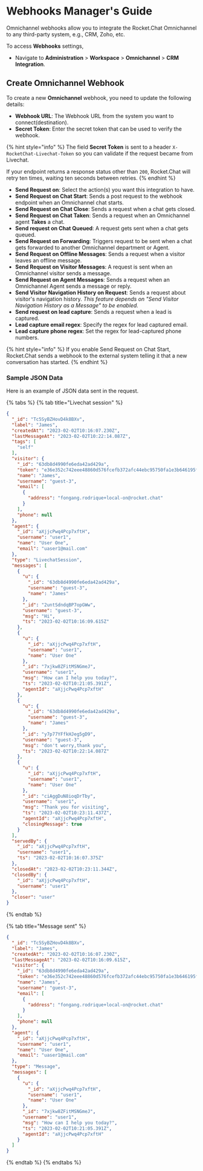 # Webhooks Manager's Guide

Omnichannel webhooks allow you to integrate the Rocket.Chat Omnichannel to any third-party system, e.g., CRM, Zoho, etc.

To access **Webhooks** settings,

* Navigate to **Administration** > **Workspace** > **Omnichannel** > **CRM Integration**.

## Create Omnichannel Webhook

To create a new **Omnichannel** webhook, you need to update the following details:

* **Webhook URL**: The Webhook URL from the system you want to connect(destination).
* **Secret Token**: Enter the secret token that can be used to verify the webhook.

{% hint style="info" %}
The field **Secret Token** is sent to a header `X-RocketChat-Livechat-Token` so you can validate if the request became from Livechat.

If your endpoint returns a response status other than `200`, Rocket.Chat will retry ten times, waiting ten seconds between retries.
{% endhint %}

* **Send Request on**: Select the action(s) you want this integration to have.
* **Send Request on Chat Start**: Sends a post request to the webhook endpoint when an Omnichannel chat starts.
* **Send Request on Chat Close**: Sends a request when a chat gets closed.
* **Send Request on Chat Taken**: Sends a request when an Omnichannel agent **Takes** a chat.
* **Send request on Chat Queued**: A request gets sent when a chat gets queued.
* **Send Request on Forwarding**: Triggers request to be sent when a chat gets forwarded to another Omnichannel department or Agent.
* **Send Request on Offline Messages**: Sends a request when a visitor leaves an offline message.
* **Send Request on Visitor Messages**: A request is sent when an Omnichannel visitor sends a message.
* **Send Request on Agent Messages**: Sends a request when an Omnichannel Agent sends a message or reply.
* **Send Visitor Navigation History on Request**: Sends a request about visitor's navigation history. _This feature depends on "Send Visitor Navigation History as a Message" to be enabled._
* **Send request on lead capture**: Sends a request when a lead is captured.
* **Lead capture email regex**: Specify the regex for lead captured email.
* **Lead capture phone regex**: Set the regex for lead-captured phone numbers.

{% hint style="info" %}
If you enable Send Request on Chat Start, Rocket.Chat sends a webhook to the external system telling it that a new conversation has started.
{% endhint %}

### Sample JSON Data

Here is an example of JSON data sent in the  request.

{% tabs %}
{% tab title="Livechat session" %}
```json
{
  "_id": "Tc5SyBZHovD4k8BXv",
  "label": "James",
  "createdAt": "2023-02-02T10:16:07.230Z",
  "lastMessageAt": "2023-02-02T10:22:14.087Z",
  "tags": [
    "self"
  ],
  "visitor": {
    "_id": "63db8d4990fe6eda42ad429a",
    "token": "e36e352c742eee48860d576fcefb372afc44ebc95750fa1e3b646195f702341a",
    "name": "James",
    "username": "guest-3",
    "email": [
      {
        "address": "fongang.rodrique+local-on@rocket.chat"
      }
    ],
    "phone": null
  },
  "agent": {
    "_id": "aXjjcPwq4Pcp7xftH",
    "username": "user1",
    "name": "User One",
    "email": "uaser1@mail.com"
  },
  "type": "LivechatSession",
  "messages": [
    {
      "u": {
        "_id": "63db8d4990fe6eda42ad429a",
        "username": "guest-3",
        "name": "James"
      },
      "_id": "2untSdndqBP7opGWw",
      "username": "guest-3",
      "msg": "Hi",
      "ts": "2023-02-02T10:16:09.615Z"
    },
    {
      "u": {
        "_id": "aXjjcPwq4Pcp7xftH",
        "username": "user1",
        "name": "User One"
      },
      "_id": "7xjkw8ZFitMSNGmeJ",
      "username": "user1",
      "msg": "How can I help you today?",
      "ts": "2023-02-02T10:21:05.391Z",
      "agentId": "aXjjcPwq4Pcp7xftH"
    },
    {
      "u": {
        "_id": "63db8d4990fe6eda42ad429a",
        "username": "guest-3",
        "name": "James"
      },
      "_id": "y7p77YFfkHJeg5gD9",
      "username": "guest-3",
      "msg": "don't worry,thank you",
      "ts": "2023-02-02T10:22:14.087Z"
    },
    {
      "u": {
        "_id": "aXjjcPwq4Pcp7xftH",
        "username": "user1",
        "name": "User One"
      },
      "_id": "ciAggDuN8ioqDrTby",
      "username": "user1",
      "msg": "Thank you for visiting",
      "ts": "2023-02-02T10:23:11.437Z",
      "agentId": "aXjjcPwq4Pcp7xftH",
      "closingMessage": true
    }
  ],
  "servedBy": {
    "_id": "aXjjcPwq4Pcp7xftH",
    "username": "user1",
    "ts": "2023-02-02T10:16:07.375Z"
  },
  "closedAt": "2023-02-02T10:23:11.344Z",
  "closedBy": {
    "_id": "aXjjcPwq4Pcp7xftH",
    "username": "user1"
  },
  "closer": "user"
}
```
{% endtab %}

{% tab title="Message sent" %}
```json
{
  "_id": "Tc5SyBZHovD4k8BXv",
  "label": "James",
  "createdAt": "2023-02-02T10:16:07.230Z",
  "lastMessageAt": "2023-02-02T10:16:09.615Z",
  "visitor": {
    "_id": "63db8d4990fe6eda42ad429a",
    "token": "e36e352c742eee48860d576fcefb372afc44ebc95750fa1e3b646195f702341a",
    "name": "James",
    "username": "guest-3",
    "email": [
      {
        "address": "fongang.rodrique+local-on@rocket.chat"
      }
    ],
    "phone": null
  },
  "agent": {
    "_id": "aXjjcPwq4Pcp7xftH",
    "username": "user1",
    "name": "User One",
    "email": "uaser1@mail.com"
  },
  "type": "Message",
  "messages": [
    {
      "u": {
        "_id": "aXjjcPwq4Pcp7xftH",
        "username": "user1",
        "name": "User One"
      },
      "_id": "7xjkw8ZFitMSNGmeJ",
      "username": "user1",
      "msg": "How can I help you today?",
      "ts": "2023-02-02T10:21:05.391Z",
      "agentId": "aXjjcPwq4Pcp7xftH"
    }
  ]
}
```
{% endtab %}
{% endtabs %}
